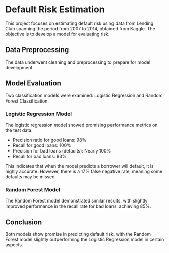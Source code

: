 # Default Risk Estimation

This project focuses on estimating default risk using data from Lending Club spanning the period from 2007 to 2014, obtained from Kaggle. The objective is to develop a model for evaluating risk.

## Data Preprocessing

The data underwent cleaning and preprocessing to prepare for model development.

## Model Evaluation

Two classification models were examined: Logistic Regression and Random Forest Classification.

### Logistic Regression Model

The logistic regression model showed promising performance metrics on the test data:

- Precision ratio for good loans: 98%
- Recall for good loans: 100%
- Precision for bad loans (defaults): Nearly 100%
- Recall for bad loans: 83%

This indicates that when the model predicts a borrower will default, it is highly accurate. However, there is a 17% false negative rate, meaning some defaults may be missed.

### Random Forest Model

The Random Forest model demonstrated similar results, with slightly improved performance in the recall rate for bad loans, achieving 85%.

## Conclusion

Both models show promise in predicting default risk, with the Random Forest model slightly outperforming the Logistic Regression model in certain aspects.

